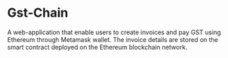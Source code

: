 # Gst-Chain

A web-application that enable users to create invoices and pay GST using Ethereum through Metamask wallet.
The invoice details are stored on the smart contract deployed on the Ethereum blockchain network.
